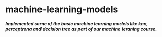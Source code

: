 # machine-learning-models
##### Implemented some of the basic machine learning models like knn, perceptrona and decision tree as part of our machine leraning course.
